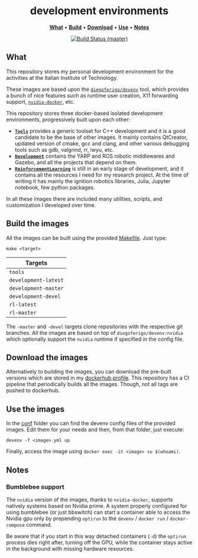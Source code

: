 <p align="center">
    <h1 align="center">development environments</h1>
</p>

<p align="center">
<b><a href="https://github.com/diegoferigo/development-iit#what">What</a></b>
•
<b><a href="https://github.com/diegoferigo/development-iit#build-the-images">Build</a></b>
•
<b><a href="https://github.com/diegoferigo/development-iit#download-the-images">Download</a></b>
•
<b><a href="https://github.com/diegoferigo/development-iit#use-the-images">Use</a></b>
•
<b><a href="https://github.com/diegoferigo/development-iit#notes">Notes</a></b>
</p>

<p align="center">
    <a href="https://github.com/diegoferigo/development-iit/actions">
    <img src="https://github.com/diegoferigo/development-iit/workflows/.github/workflows/ci.yml/badge.svg" alt="Build Status (master)" />
    </a>
</p>

## What

This repository stores my personal development environment for the activities at the Italian Institute of Technology.

These images are based upon the [`diegoferigo/devenv`](https://github.com/diegoferigo/devenv) tool, which provides a bunch of nice features such as runtime user creation, X11 forwarding support, [`nvidia-docker`](https://github.com/NVIDIA/nvidia-docker), etc.

This repository stores three docker-based isolated development environments, progressively built upon each other:

- [**`Tools`**](Tools/Dockerfile) provides a generic toolset for C++ development and it is a good candidate to be the base of other images. It mainly contains QtCreator, updated version of cmake, gcc and clang, and other various debugging tools such as gdb, valgrind, rr, iwyu, etc.
- [**`Development`**](Development/Dockerfile) contains the YARP and ROS robotic middlewares and Gazebo, and all the projects that depend on them.
- [**`ReinforcementLearning`**](RL/Dockerfile) is still in an early stage of development, and it contains all the resources I need for my research project. At the time of writing it has mainly the ignition robotics libraries, Julia, Jupyter notebook, few python packages.

In all these images there are included many utilities, scripts, and customization I developed over time.

## Build the images

All the images can be built using the provided [Makefile](Makefile). Just type:

```
make <target>
```

| Targets |
| ------- |
| `tools`              |
| `development-latest` |
| `development-master` |
| `development-devel`  |
| `rl-latest`          |
| `rl-master`          |

The `-master` and `-devel` targets clone repositories with the respective git branches.
All the images are based on top of `diegoferigo/devenv:nvidia` which optionally support the `nvidia` runtime if specified in the config file.

## Download the images

Alternatively to building the images, you can download the pre-built versions which are stored in my [dockerhub profile](https://hub.docker.com/u/diegoferigo).
This repository has a CI pipeline that periodically builds all the images.
Though, not all tags are pushed to dockerhub.

## Use the images

In the [conf](conf/) folder you can find the devenv config files of the provided images.
Edit them for your needs and then, from that folder, just execute:

```
devenv -f <image>.yml up
```

Finally, access the image using `docker exec -it <image> su $(whoami)`.

## Notes

### Bumblebee support

The `nvidia` version of the images, thanks to `nvidia-docker`, supports natively systems based on Nvidia prime.
A system properly configured for using bumblebee (or just bbswitch) can start a container able to access the Nvidia gpu only by prepending `optirun` to the `devenv` / `docker run` / `docker-compose` command.

Be aware that if you start in this way detached containers (`-d`) the `optirun` process dies right after, turning off the GPU, while the container stays active in the background with missing hardware resources.
